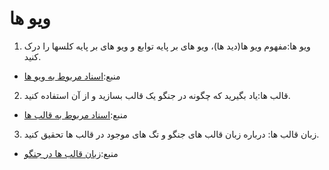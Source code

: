 # ویو ها

1. ویو ها:مفهوم ویو ها(دید ها)، ویو های بر پایه توابع و ویو های بر پایه کلسها را درک کنید.
- منبع:[اسناد مربوط به ویو ها](https://l.facebook.com/l.php?u=https%3A%2F%2Fdocs.djangoproject.com%2Fen%2Fstable%2Ftopics%2Fhttp%2Fviews%2F%3Ffbclid%3DIwAR0TPjHDwFi1vmgk98z0pFeZwNF7IZZ1vnxucbVpcvlxrj5ltAH9WL6Iynk&h=AT1XrY_zgxPK66Ylp5FRrrFxylli09qrp066VyDKObpsNMBg61Sgzw9rh4PB6FSHEH0pvceN)
2. قالب ها:یاد بگیرید که چگونه در جنگو یک قالب بسازید و از آن استفاده کنید.
- منبع:[اسناد مربوط به قالب ها](https://docs.djangoproject.com/en/5.0/topics/templates/)
3. زبان قالب ها: درباره زبان قالب های جنگو و تگ های موجود در قالب ها تحقیق کنید.
- منبع:[زبان قالب ها در جنگو](https://docs.djangoproject.com/en/5.0/ref/templates/language/)
